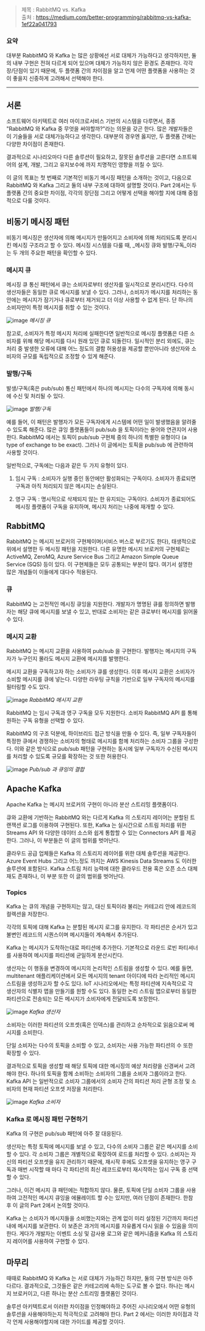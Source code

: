 > 제목 : RabbitMQ vs. Kafka                                                                           
> 출처 : https://medium.com/better-programming/rabbitmq-vs-kafka-1ef22a041793

### 요약
대부분 RabbitMQ 와 Kafka 는 많은 상황에선 서로 대체가 가능하다고 생각하지만, 둘의 내부 구현은 전혀 다르게 되어 있으며 대체가 가능하지 않은 환경도 존재한다. 각각 장/단점이 있기 때문에, 두 플랫폼 간의 차이점을 알고 언제 어떤 플랫폼을 사용하는 것이 좋을지 신중하게 고려해서 선택해야 한다.

--- 

## 서론
소프트웨어 아키텍트로 여러 마이크로서비스 기반의 시스템을 다루면서, 종종  "RabbitMQ 와 Kafka 중 무엇을 써야할까?"라는 의문을 갖곤 한다. 
많은 개발자들은 이 기술들을 서로 대체가능하다고 생각한다. 대부분의 경우엔 옳지만, 두 플랫폼 간에는 다양한 차이점이 존재한다.

결과적으로 시나리오마다 다른 솔루션이 필요하고, 잘못된 솔루션을 고른다면  소프트웨어의 설계, 개발, 그리고 유지보수에 까지 치명적인 영향을 끼칠 수 있다.

이 글의 목표는 첫 번째로 기본적인 비동기 메시징 패턴을 소개하는 것이고,
다음으로 RabbitMQ 와 Kafka 그리고 둘의 내부 구조에 대하여 설명할 것이다.
Part 2에서는 두 플랫폼 간의 중요한 차이점, 각각의 장단점 그리고 어떻게 선택을 해야할 지에 대해 중점적으로 다룰 것이다.

## 비동기 메시징 패턴
비동기 메시징은 생산자에 의해 메시지가 만들어지고 소비자에 의해 처리되도록 분리시킨 메시징 구조라고 할 수 있다. 메시징 시스템을 다룰 때, _메시징 큐와 발행/구독_이라는 두 개의 주요한 패턴을 확인할 수 있다.

### 메시지 큐
메시징 큐 통신 패턴에서 큐는 소비자로부터 생산자를 일시적으로 분리시킨다. 다수의 생산자들은 동일한 큐로 메시지를 보낼 수 있다. 그러나, 소비자가 메시지를 처리하는 동안에는 메시지가 잠기거나 큐로부터 제거되고 더 이상 사용할 수 없게 된다. 단 하나의 소비자만이 특정 메시지를 취할 수 있는 것이다.

![image](./images/message_queue.png)
*메시징 큐*

참고로, 소비자가 특정 메시지 처리에 실패한다면 일반적으로 메시징 플랫폼은 다른 소비자를 위해 해당 메시지를 다시 원래 있던 큐로 되돌린다. 일시적인 분리 외에도, 큐는 처리 중 발생한 오류에 대해 어느 정도의 결함 허용성을 제공할 뿐만아니라 생산자와 소비자의 규모를 독립적으로 조정할 수 있게 해준다.

### 발행/구독
발생/구독(혹은 pub/sub) 통신 패턴에서 하나의 메시지는 다수의 구독자에 의해 동시에 수신 및 처리될 수 있다.

![image](./images/publish_subscribe.png)
*발행/구독*

예를 들어, 이 패턴은 발행자가 모든 구독자에게 시스템에 어떤 일이 발생했음을 알려줄 수 있도록 해준다. 많은 큐잉 플랫폼들이 pub/sub 을 토픽이라는 용어와 연관지어 사용한다. RabbitMQ 에서는 토픽이 pub/sub 구현체 중의 하나의 특별한 유형이다 (a type of exchange to be exact). 그러나 이 글에서는 토픽을 pub/sub 에 관련하여 사용할 것이다.

일반적으로, 구독에는 다음과 같은 두 가지 유형이 있다.

1. 임시 구독 : 소비자가 실행 중인 동안에만 활성화되는 구독이다. 소비자가 종료되면 구독과 아직 처리되지 않은 메시지는 손실된다.

2. 영구 구독 : 명시적으로 삭제되지 않는 한 유지되는 구독이다. 소비자가 종료되어도 메시징 플랫폼이 구독을 유지하며, 메시지 처리는 나중에 재개할 수 있다. 

## RabbitMQ
RabbitMQ 는 메시지 브로커의 구현체이며(서비스 버스로 부르기도 한다), 태생적으로 위에서 설명한 두 메시징 패턴을 지원한다.
다른 유명한 메시지 브로커의 구현체로는 ActiveMQ, ZeroMQ, Azure Service Bus 그리고 Amazon Simple Queue Service (SQS) 등이 있다. 이 구현체들은 모두 공통되는 부분이 많다. 여기서 설명한 많은 개념들이 이들에게 대다수 적용된다.

### 큐
RabbitMQ 는 고전적인 메시징 큐잉을 지원한다. 개발자가 명명된 큐를 정의하면 발행자는 해당 큐에 메시지를 보낼 수 있고, 반대로 소비자는 같은 큐로부터 메시지를 읽어올 수 있다.

### 메시지 교환
RabbitMQ 는 메시지 교환을 사용하여 pub/sub 을 구현한다. 
발행자는 메시지의 구독자가 누구인지 몰라도 메시지 교환에 메시지를 발행한다.

메시지 교환을 구독하고자 하는 소비자가 큐를 생성한다. 
이후 메시지 교환은 소비자가 소비할 메시지를 큐에 넣는다.
다양한 라우팅 규칙을 기반으로 일부 구독자의 메시지를 필터링할 수도 있다.

![image](./images/rabbitmq_message_exchange.png)
*RabbitMQ 메시지 교환*

RabbitMQ 는 임시 구독과 영구 구독을 모두 지원한다. 소비자 RabbitMQ API 를 통해 원하는 구독 유형을 선택할 수 있다.

RabbitMQ 의 구조 덕분에, 하이브리드 접근 방식을 만들 수 있다. 즉, 일부 구독자들이 특정한 큐에서 경쟁하는 소비자의 형태로 메시지를 함께 처리하는 소비자 그룹을 구성한다. 이와 같은 방식으로 pub/sub 패턴을 구현하는 동시에 일부 구독자가 수신된 메시지를 처리할 수 있도록 규모를 확장하는 것 또한 허용한다.

![image](./images/pub_sub_and_queuing_combined.png)
*Pub/sub 과 큐잉의 결합*

## Apache Kafka
Apache Kafka 는 메시지 브로커의 구현이 아니라 분산 스트리밍 플랫폼이다.

큐와 교환에 기반하는 RabbitMQ 와는 다르게 Kafka 의 스토리지 레이어는 분할된 트랜잭션 로그를 이용하여 구현된다. 또한, Kafka 는 실시간으로 스트림 처리를 위한 Streams API 와 다양한 데이터 소스와 쉽게 통합할 수 있는 Connectors API 를 제공한다. 그러나, 이 부분들은 이 글의 범위를 벗어난다.

클라우드 공급 업체들은 Kafka 의 스토리지 레이어를 위한 대체 솔루션을 제공한다. Azure Event Hubs 그리고 어느정도 까지는 AWS Kinesis Data Streams 도 이러한 솔루션에 포함된다. Kafka 스트림 처리 능력에 대한 클라우드 전용 혹은 오픈 소스 대체재도 존재하나, 이 부분 또한 이 글의 범위를 벗어난다.

### Topics

Kafka 는 큐의 개념을 구현하지는 않고, 대신 토픽이라 불리는 카테고리 안에 레코드의 컬렉션을 저장한다.

각각의 토픽에 대해 Kafka 는 분할된 메시지 로그를 유지한다. 각 파티션은 순서가 있고 불변인 레코드의 시퀀스이며 메시지들이 계속해서 추가된다.

Kafka 는 메시지가 도착하는대로 파티션에 추가한다. 기본적으로 라운드 로빈 파티셔너를 사용하여 메시지를 파티션에 균일하게 분산시킨다.

생산자는 이 행동을 변경하여 메시지의 논리적인 스트림을 생성할 수 있다. 예를 들면, multitenant 애플리케이션에서 모든 메시지의 tenant 아이디에 따라 논리적인 메시지 스트림을 생성하고자 할 수도 있다. IoT 시나리오에서는 특정 파티션에 지속적으로 각 생산자의 식별자 맵을 만들기를 원할 수도 있다. 동일한 논리 스트림 맵으로부터 동일한 파티션으로 전송되는 모든 메시지가 소비자에게 전달되도록 보장한다.

![image](./images/kafka_producers.png)
*Kafka 생산자*

소비자는 이러한 파티션의 오프셋(혹은 인덱스)를 관리하고 순차적으로 읽음으로써 메시지를 소비한다.

단일 소비자는 다수의 토픽을 소비할 수 있고, 소비자는 사용 가능한 파티션의 수 또한 확장할 수 있다.

결과적으로 토픽을 생성할 때 해당 토픽에 대한 메시징의 예샹 처리량을 신경써서 고려해야 한다. 하나의 토픽을 함께 소비하는 소비자의 그룹을 소비자 그룹이라고 한다. Kafka API 는 일반적으로 소비자 그룹에서의 소비자 간의 파티션 처리 균형 조정 및 소비자의 현재 파티션 오프셋 저장을 처리한다.

![image](./images/kafka_consumers.png)
*Kafka 소비자*

### Kafka 로 메시징 패턴 구현하기

Kafka 의 구현은 pub/sub 패턴에 아주 잘 대응된다.

생산자는 특정 토픽에 메시지를 보낼 수 있고, 다수의 소비자 그룹은 같은 메시지를 소비할 수 있다. 각 소비자 그룹은 개별적으로 확장하여 로드를 처리할 수 있다. 소비자는 자신의 파티션 오프셋을 유지 관리하기 때문에, 재시작 후에도 오프셋을 유지하는 영구 구독과 매번 시작할 때 마다 각 파티션의 최신 레코드로부터 재시작하는 임시 구독 중 선택할 수 있다.

그러나, 이건 메시지 큐 패턴에는 적합하지 않다. 물론, 토픽에 단일 소비자 그룹을 사용하여 고전적인 메시지 큐잉을 에뮬레이트 할 수는 있지만, 여러 단점이 존재한다. 한참 후 이 글의 Part 2에서 논의할 것이다.

Kafka 는 소비자가 메시지들을 소비했는지와는 관계 없이 미리 설정된 기간까지 파티션 내에 메시지를 보관한다. 이 보존은 과거의 메시지를 자유롭게 다시 읽을 수 있음을 의미한다. 게다가 개발자는 이벤트 소싱 및 감사용 로그와 같은 메커니즘을 Kafka 의 스토리지 레이어를 사용하여 구현할 수 있다.

## 마무리

때때로 RabbitMQ 와 Kafka 는 서로 대체가 가능하긴 하지만, 둘의 구현 방식은 아주 다르다. 결과적으로, 그것들은 같은 카테고리에 속하는 도구로 볼 수 없다. 하나는 메시지 브로커이고, 다른 하나는 분산 스트리밍 플랫폼인 것이다.

솔루션 아키텍트로서 이러한 차이점을 인정해야하고 주어진 시나리오에서 어떤 유형의 솔루션을 사용해야하는지 적극적으로 고려해야 한다. Part 2 에서는 이러한 차이점과 각각 언제 사용해야할지에 대한 가이드를 제공할 것이다.